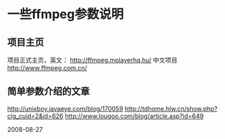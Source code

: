 # 一些ffmpeg参数说明

## 项目主页
项目正式主页，英文： <http://ffmpeg.mplayerhq.hu/>
中文项目 <http://www.ffmpeg.com.cn/>

## 简单参数介绍的文章
http://unixboy.javaeye.com/blog/170059
http://tdhome.hlw.cn/show.php?clg_cuid=2&id=626
http://www.lougoo.com/blog/article.asp?id=649

2008-08-27